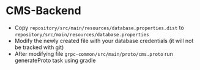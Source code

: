 # CMS-Backend

* Copy ```repository/src/main/resources/database.properties.dist``` to ```repository/src/main/resources/database.properties```
* Modify the newly created file with your database credentials (it will not be tracked with git)
* After modifying file ```grpc-common/src/main/proto/cms.proto``` run generateProto task using gradle
